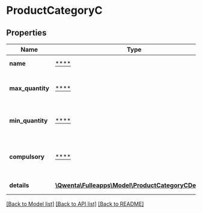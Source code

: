 # ProductCategoryC

## Properties
Name | Type | Description | Notes
------------ | ------------- | ------------- | -------------
**name** | [****](.md) | Nom de l&#x27;option | 
**max_quantity** | [****](.md) | Saisie maximale (Par défaut : 1) | [optional] 
**min_quantity** | [****](.md) | Saisie minimale (Par défaut : 0) | [optional] 
**compulsory** | [****](.md) | 1 si selection obligatoire de l&#x27;option, sinon 0 | [optional] 
**details** | [**\Qwenta\Fulleapps\Model\ProductCategoryCDetails[]**](ProductCategoryCDetails.md) | Liste des valeurs | 

[[Back to Model list]](../../README.md#documentation-for-models) [[Back to API list]](../../README.md#documentation-for-api-endpoints) [[Back to README]](../../README.md)


